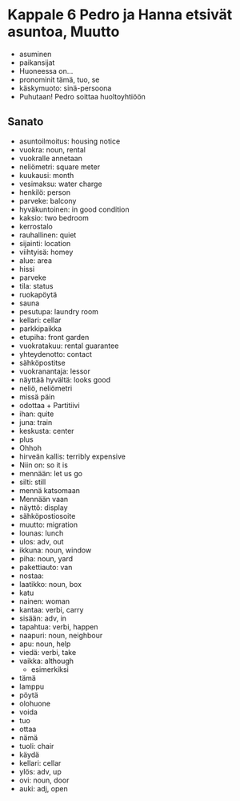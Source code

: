 # Kappale 6 Pedro ja Hanna etsivät asuntoa, Muutto

- asuminen
- paikansijat
- Huoneessa on...
- pronominit tämä, tuo, se
- käskymuoto: sinä-persoona
- Puhutaan! Pedro soittaa huoltoyhtiöön

## Sanato

- asuntoilmoitus: housing notice
- vuokra: noun, rental
- vuokralle annetaan
- neliömetri: square meter
- kuukausi: month
- vesimaksu: water charge
- henkilö: person
- parveke: balcony
- hyväkuntoinen: in good condition
- kaksio: two bedroom
- kerrostalo
- rauhallinen: quiet
- sijainti: location
- viihtyisä: homey
- alue: area
- hissi
- parveke
- tila: status
- ruokapöytä
- sauna
- pesutupa: laundry room
- kellari: cellar
- parkkipaikka
- etupiha: front garden
- vuokratakuu: rental guarantee
- yhteydenotto: contact
- sähköpostitse
- vuokranantaja: lessor
- näyttää hyvältä: looks good
- neliö, neliömetri
- missä päin
- odottaa + Partitiivi
- ihan: quite
- juna: train
- keskusta: center
- plus
- Ohhoh
- hirveän kallis: terribly expensive
- Niin on: so it is
- mennään: let us go
- silti: still
- mennä katsomaan
- Mennään vaan
- näyttö: display
- sähköpostiosoite
- muutto: migration
- lounas: lunch
- ulos: adv, out
- ikkuna: noun, window
- piha: noun, yard
- pakettiauto: van
- nostaa:
- laatikko: noun, box
- katu
- nainen: woman
- kantaa: verbi, carry
- sisään: adv, in
- tapahtua: verbi, happen
- naapuri: noun, neighbour
- apu: noun, help
- viedä: verbi, take
- vaikka: although
  - esimerkiksi
- tämä
- lamppu
- pöytä
- olohuone
- voida
- tuo
- ottaa
- nämä
- tuoli: chair
- käydä
- kellari: cellar
- ylös: adv, up
- ovi: noun, door
- auki: adj, open
